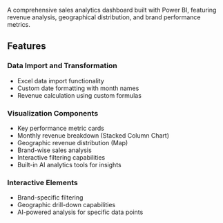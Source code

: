A comprehensive sales analytics dashboard built with Power BI, featuring revenue analysis, geographical distribution, and brand performance metrics.

## Features

### Data Import and Transformation
- Excel data import functionality
- Custom date formatting with month names
- Revenue calculation using custom formulas

### Visualization Components
- Key performance metric cards
- Monthly revenue breakdown (Stacked Column Chart)
- Geographic revenue distribution (Map)
- Brand-wise sales analysis
- Interactive filtering capabilities
- Built-in AI analytics tools for insights

### Interactive Elements
- Brand-specific filtering
- Geographic drill-down capabilities
- AI-powered analysis for specific data points
